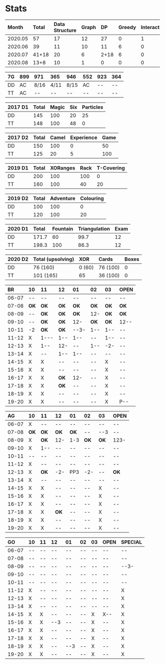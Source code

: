 # Stats

| Month | Total | Data Structure | Graph | DP | Greedy | Interactive | Misc |
| :--- | :--- | :--- | :--- | :--- | :--- | :--- | :--- |
| 2020.05 | 57 | 17 | 12 | 27 | 0 | 1 | 0 |
| 2020.06 | 39 | 11 | 10 | 11 | 6 | 0 | 1 |
| 2020.07 | 41+18 | 20 | 6 | 2+18 | 6 | 0 | 7 |
| 2020.08 | 13+8 | 10 | 1 | 0 | 0 | 0 | 2+8 |

| 7G | 899 | 971 | 365 | 946 | 552 | 923 | 364 |
| :--- | :--- | :--- | :--- | :--- | :--- | :--- | :--- |
| DD | AC | 8/16 | 4/11 | 8/15 | AC | -- | -- |
| TT | AC | -- | -- | -- | -- | -- | -- |

| 2017 D1 | Total | Magic | Six | Particles |
| :--- | :--- | :--- | :--- | :--- |
| DD | 145 | 100 | 20 | 25 |
| TT | 148 | 100 | 48 | 0 |

| 2017 D2 | Total | Camel | Experience | Game |
| :--- | :--- | :--- | :--- | :--- |
| DD | 150 | 100 | 0 | 50 |
| TT | 125 | 20 | 5 | 100 |

| 2019 D1 | Total | XORanges | Rack | T-Covering |
| :--- | :--- | :--- | :--- | :--- |
| DD | 200 | 100 | 100 | 0 |
| TT | 160 | 100 | 40 | 20 |

| 2019 D2 | Total | Adventure | Colouring |
| :--- | :--- | :--- | :--- |
| DD | 100 | 100 | 0 |
| TT | 120 | 100 | 20 |

| 2020 D1 | Total | Fountain | Triangulation | Exam |
| :--- | :--- | :--- | :--- | :--- |
| DD | 171.7 | 60 | 99.7 | 12 |
| TT | 198.3 | 100 | 86.3 | 12 |

| 2020 D2 | Total \(upsolving\) | XOR | Cards | Boxes |
| :--- | :--- | :--- | :--- | :--- |
| DD | 76 \(160\) | 0 \(60\) | 76 \(100\) | 0 |
| TT | 101 \(165\) | 65 | 36 \(100\) | 0 |

| BR | 10 | 11 | 12 | 01 | 02 | 03 | OPEN |
| :--- | :--- | :--- | :--- | :--- | :--- | :--- | :--- |
| 06-07 | -- | -- | -- | -- | -- | -- | -- |
| 07-08 | **OK** | **OK** | **OK** | **OK** | **OK** | **OK** | **OK** |
| 08-09 | -- | **OK** | **OK** | **OK** | 12- | **OK** | **OK** |
| 09-10 | -- | **OK** | **OK** | 12- | **OK** | **OK** | 12-- |
| 10-11 | -2 | **OK** | **OK** | --3- | 1-- | 1-- | -- |
| 11-12 | X | 1--- | 1-- | 1-- | -- | 1-- | -- |
| 12-13 | X | 1-- | 12- | -- | 1-- | -2- | -- |
| 13-14 | X | -- | 1-- | 1-- | -- | -- | -- |
| 14-15 | X | X | -- | -- | -- | X | -- |
| 15-16 | X | X | -- | -- | -- | X | -- |
| 16-17 | X | X | **OK** | 12- | -- | X | -- |
| 17-18 | X | X | **OK** | -- | -- | X | -- |
| 18-19 | X | X | -- | -- | -- | X | -- |
| 19-20 | X | X | -- | -- | -- | X | P-- |

| AG | 10 | 11 | 12 | 01 | 02 | 03 | OPEN |
| :--- | :--- | :--- | :--- | :--- | :--- | :--- | :--- |
| 06-07 | X | -- | -- | -- | -- | -- | -- |
| 07-08 | **OK** | **OK** | **OK** | **OK** | -- | --3 | -- |
| 08-09 | X | **OK** | 12- | 1-3 | **OK** | **OK** | 123- |
| 09-10 | X | 1-- | -- | -- | -- | -- | -- |
| 10-11 | -- | -- | -- | -- | -- | -- | -- |
| 11-12 | X | -- | -- | -- | -- | -- | -- |
| 12-13 | X | **OK** | -2- | PP3 | -2- | -- | **OK** |
| 13-14 | X | -- | -- | -- | -- | -- | -- |
| 14-15 | X | X | -- | -- | -- | X | -- |
| 15-16 | X | X | -- | -- | -- | X | -- |
| 16-17 | X | X | -- | -- | -- | X | -- |
| 17-18 | X | X | **OK** | -- | -- | X | -- |
| 18-19 | X | X | -- | -- | -- | X | -- |
| 19-20 | X | X | -- | -- | -- | X | -- |

| GO | 10 | 11 | 12 | 01 | 02 | 03 | OPEN | SPECIAL |
| :--- | :--- | :--- | :--- | :--- | :--- | :--- | :--- | :--- |
| 06-07 | -- | -- | -- | -- | -- | -- | -- | -- |
| 07-08 | -- | -- | -- | -- | -- | -- | -- | -- |
| 08-09 | -- | -- | -- | -- | -- | -- | -- | --3- |
| 09-10 | -- | -- | -- | -- | -- | -- | -- | -- |
| 10-11 | -- | -- | -- | -- | -- | -- | -- | -- |
| 11-12 | X | -- | -- | -- | -- | -- | -- | X |
| 12-13 | X | -- | -- | -- | -- | -- | -- | X |
| 13-14 | X | -- | -- | -- | -- | -- | -- | X |
| 14-15 | X | X | -- | -- | -- | X | X-- | X |
| 15-16 | X | X | --3 | -- | -- | X | -- | X |
| 16-17 | X | X | -- | -- | -- | X | -- | X |
| 17-18 | X | X | -- | -- | -- | X | -- | X |
| 18-19 | X | X | -- | --3 | -- | X | -- | X |
| 19-20 | X | X | -- | -- | -- | X | -- | X |

